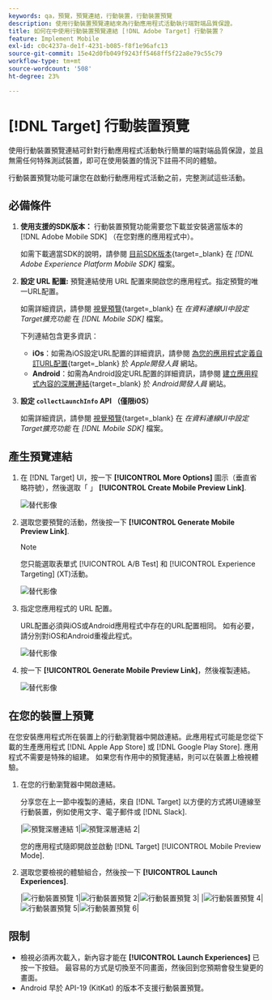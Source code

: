 ```yaml
---
keywords: qa，預覽，預覽連結，行動裝置，行動裝置預覽
description: 使用行動裝置預覽連結來為行動應用程式活動執行端對端品質保證。
title: 如何在中使用行動裝置預覽連結 [!DNL Adobe Target] 行動裝置？
feature: Implement Mobile
exl-id: c0c4237a-de1f-4231-b085-f8f1e96afc13
source-git-commit: 15e42d0fb049f9243ff5468ff5f22a8e79c55c79
workflow-type: tm+mt
source-wordcount: '508'
ht-degree: 23%

---
```


# [!DNL Target] 行動裝置預覽

使用行動裝置預覽連結可針對行動應用程式活動執行簡單的端對端品質保證，並且無需任何特殊測試裝置，即可在使用裝置的情況下註冊不同的體驗。

行動裝置預覽功能可讓您在啟動行動應用程式活動之前，完整測試這些活動。

## 必備條件

1. **使用支援的SDK版本：** 行動裝置預覽功能需要您下載並安裝適當版本的 [!DNL Adobe Mobile SDK] （在您對應的應用程式中）。

   如需下載適當SDK的說明，請參閱 [目前SDK版本](https://developer.adobe.com/client-sdks/documentation/current-sdk-versions/){target=_blank} 在 *[!DNL Adobe Experience Platform Mobile SDK]* 檔案。

1. **設定 URL 配置:** 預覽連結使用 URL 配置來開啟您的應用程式。指定預覽的唯一URL配置。

   如需詳細資訊，請參閱 [視覺預覽](https://developer.adobe.com/client-sdks/documentation/adobe-target/#visual-preview){target=_blank} 在 *在資料連線UI中設定Target擴充功能* 在 *[!DNL Mobile SDK]* 檔案。

   下列連結包含更多資訊：

   * **iOs**：如需為iOS設定URL配置的詳細資訊，請參閱 [為您的應用程式定義自訂URL配置](https://developer.apple.com/documentation/xcode/defining-a-custom-url-scheme-for-your-app){target=_blank} 於 *Apple開發人員* 網站。
   * **Android**：如需為Android設定URL配置的詳細資訊，請參閱 [建立應用程式內容的深層連結](https://developer.android.com/training/app-links/deep-linking){target=_blank} 於 *Android開發人員* 網站。

1. **設定 `collectLaunchInfo` API （僅限i0S）**

   如需詳細資訊，請參閱 [視覺預覽](https://developer.adobe.com/client-sdks/documentation/adobe-target/#visual-preview){target=_blank} 在 *在資料連線UI中設定Target擴充功能* 在 *[!DNL Mobile SDK]* 檔案。

## 產生預覽連結

1. 在 [!DNL Target] UI，按一下 **[!UICONTROL More Options]** 圖示（垂直省略符號），然後選取「 」 **[!UICONTROL Create Mobile Preview Link]**.

   ![替代影像](assets/mobile-preview-create.png)

1. 選取您要預覽的活動，然後按一下 **[!UICONTROL Generate Mobile Preview Link]**.

   >[!NOTE]
   >
   >您只能選取表單式 [!UICONTROL A/B Test] 和 [!UICONTROL Experience Targeting] (XT)活動。

   ![替代影像](assets/mobile-preview-select-activities.png)

1. 指定您應用程式的 URL 配置。

   URL配置必須與iOS或Android應用程式中存在的URL配置相同。 如有必要，請分別對iOS和Android重複此程式。

   ![替代影像](assets/mobile-preview-enter-url-scheme.png)

1. 按一下 **[!UICONTROL Generate Mobile Preview Link]**，然後複製連結。

   ![替代影像](assets/mobile-preview-generate-and-copy.png)

## 在您的裝置上預覽

在您安裝應用程式所在裝置上的行動瀏覽器中開啟連結。此應用程式可能是您從下載的生產應用程式 [!DNL Apple App Store] 或 [!DNL Google Play Store]. 應用程式不需要是特殊的組建。 如果您有作用中的預覽連結，則可以在裝置上檢視體驗。

1. 在您的行動瀏覽器中開啟連結。

   分享您在上一節中複製的連結，來自 [!DNL Target] 以方便的方式將UI連線至行動裝置，例如使用文字、電子郵件或 [!DNL Slack].

   |![預覽深層連結 1](assets/mobile-preview-open-deeplink.png)|![預覽深層連結 2](assets/mobile-preview-open-app.png)|

   您的應用程式隨即開啟並啟動 [!DNL Target] [!UICONTROL Mobile Preview Mode].

1. 選取您要檢視的體驗組合，然後按一下 **[!UICONTROL Launch Experiences]**.

   |![行動裝置預覽 1](assets/mobile-preview-experience-selection-1.png)|![行動裝置預覽 2](assets/mobile-preview-experience-result-1-france.png)|![行動裝置預覽 3](assets/mobile-preview-experience-result-1-shipfree.png)|
|![行動裝置預覽 4](assets/mobile-preview-experience-selection-2.png)|![行動裝置預覽 5](assets/mobile-preview-experience-result-2-aus.png)|![行動裝置預覽 6](assets/mobile-preview-experience-result-2-10off.png)|

## 限制

* 檢視必須再次載入，新內容才能在 **[!UICONTROL Launch Experiences]** 已按一下按鈕。 最容易的方式是切換至不同畫面，然後回到您預期會發生變更的畫面。
* Android 早於 API-19 (KitKat) 的版本不支援行動裝置預覽。
